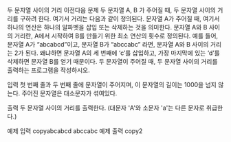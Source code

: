 두 문자열 사이의 거리
이전다음
문제
두 문자열 A, B 가 주어질 때, 두 문자열 사이의 거리를 구하려 한다. 여기서 거리는 다음과 같이 정의된다. 문자열 A가 주어질 때, 여기서 하나의 연산은 하나의 알파벳을 삽입 또는 삭제하는 것을 의미한다. 문자열 A와 B 사이의 거리란, A에서 시작하여 B를 만들기 위한 최소 연산의 횟수로 정의된다. 예를 들어, 문자열 A가 “abcabcd”이고, 문자열 B가 “abccabc” 라면, 문자열 A와 B 사이의 거리는 2가 된다. 왜냐하면 문자열 A의 세 번째에 ‘c’를 삽입하고, 가장 마지막에 있는 ‘d’를 삭제하면 문자열 B를 얻기 때문이다. 두 문자열이 주어질 때, 두 문자열 사이의 거리를 출력하는 프로그램을 작성하시오.



입력
첫 번째 줄과 두 번째 줄에 문자열이 주어지며, 이 문자열의 길이는 1000을 넘지 않는다. 주어진 문자열은 대소문자가 섞여있다.

출력
두 문자열 사이의 거리를 출력한다. (대문자 'A'와 소문자 'a'는 다른 문자로 취급한다.)



예제 입력
copyabcabcd
abccabc
예제 출력
copy2